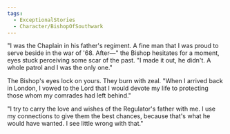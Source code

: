 ```yaml
---
tags:
  - ExceptionalStories
  - Character/BishopOfSouthwark
---
```



"I was the Chaplain in his father's regiment. A fine man that I was proud to serve beside in the war of '68. After—" the Bishop hesitates for a moment, eyes stuck perceiving some scar of the past. "I made it out, he didn't. A whole patrol and I was the only one."

The Bishop's eyes lock on yours. They burn with zeal. "When I arrived back in London, I vowed to the Lord that I would devote my life to protecting those whom my comrades had left behind."

"I try to carry the love and wishes of the Regulator's father with me. I use my connections to give them the best chances, because that's what he would have wanted. I see little wrong with that."